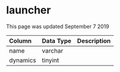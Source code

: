 # launcher

This page was updated September 7 2019

| Column | Data Type | Description |
| :--- | :--- | :--- |
| name | varchar |  |
| dynamics | tinyint |  |

